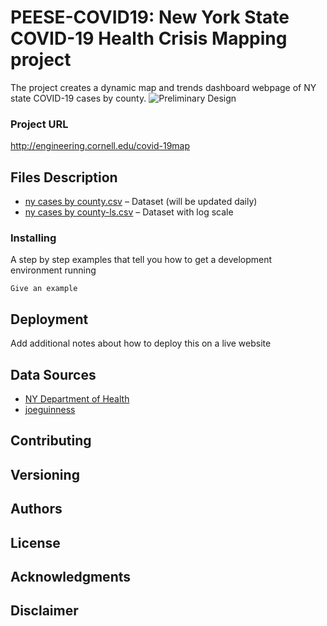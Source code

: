 # PEESE-COVID19: New York State COVID-19 Health Crisis Mapping project
The project creates a dynamic map and trends dashboard webpage of NY state COVID-19 cases by county. 
![Preliminary Design]( https://github.com/PEESEgroup/PEESE-COVID19/blob/master/Capture.PNG
)

### Project URL

http://engineering.cornell.edu/covid-19map

## Files Description 

* [ny cases by county.csv](https://github.com/PEESEgroup/PEESE-COVID19/blob/master/ny%20cases%20by%20county.csv) – Dataset (will be updated daily)
* [ny cases by county-ls.csv](https://github.com/PEESEgroup/PEESE-COVID19/blob/master/ny%20cases%20by%20county%20-%20ls.csv) – Dataset with log scale

### Installing

A step by step examples that tell you how to get a development environment running

```
Give an example
```

## Deployment

Add additional notes about how to deploy this on a live website

## Data Sources

* [NY Department of Health]( https://coronavirus.health.ny.gov/county-county-breakdown-positive-cases) 
* [joeguinness]( https://github.com/joeguinness/covid19data/blob/master/ny_county_cases.csv)

## Contributing

## Versioning

## Authors

## License

## Acknowledgments

## Disclaimer

